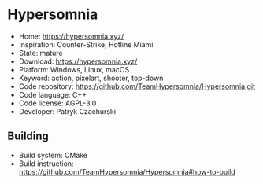 # Hypersomnia

- Home: https://hypersomnia.xyz/
- Inspiration: Counter-Strike, Hotline Miami
- State: mature
- Download: https://hypersomnia.xyz/
- Platform: Windows, Linux, macOS
- Keyword: action, pixelart, shooter, top-down
- Code repository: https://github.com/TeamHypersomnia/Hypersomnia.git
- Code language: C++
- Code license: AGPL-3.0
- Developer: Patryk Czachurski

## Building

- Build system: CMake
- Build instruction: https://github.com/TeamHypersomnia/Hypersomnia#how-to-build
